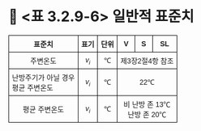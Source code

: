 # 🔹 <표 3.2.9-6> 일반적 표준치

<!DOCTYPE html>
<html lang="ko">
<head>
  <meta charset="UTF-8">
  <title>주변온도 표</title>
  <style>
    table {
      border-collapse: collapse;
      width: 100%;
      font-family: "Malgun Gothic", sans-serif;
      font-size: 14px;
      text-align: center;
    }
    th, td {
      border: 1px solid black;
      padding: 6px;
    }
    td.left {
      text-align: left;
    }
  </style>
</head>
<body>
  <table>
    <tr>
      <th>표준치</th>
      <th>표기</th>
      <th>단위</th>
      <th>V</th>
      <th>S</th>
      <th>SL</th>
    </tr>
    <tr>
      <td>주변온도</td>
      <td><i>v<sub>i</sub></i></td>
      <td>℃</td>
      <td colspan="3">제3장2절4항 참조</td>
    </tr>
    <tr>
      <td class="left">난방주기가 아닐 경우<br>평균 주변온도</td>
      <td><i>v<sub>i</sub></i></td>
      <td>℃</td>
      <td colspan="3">22℃</td>
    </tr>
    <tr>
      <td>평균 주변온도</td>
      <td><i>v<sub>i</sub></i></td>
      <td>℃</td>
      <td colspan="3">비 난방 존 13℃<br>난방 존 20℃</td>
    </tr>
  </table>
</body>
</html>
